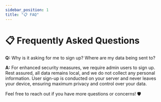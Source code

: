 ```yaml
---
sidebar_position: 1
title: "📋 FAQ"
---
```


# 📋 Frequently Asked Questions

**Q:** Why is it asking for me to sign up? Where are my data being sent to?

**A:** For enhanced security measures, we require admin users to sign up. Rest assured, all data remains local, and we do not collect any personal information. User sign-up is conducted on your server and never leaves your device, ensuring maximum privacy and control over your data.

Feel free to reach out if you have more questions or concerns! 🛡️

